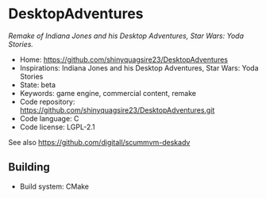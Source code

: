 # DesktopAdventures

_Remake of Indiana Jones and his Desktop Adventures, Star Wars: Yoda Stories._

- Home: https://github.com/shinyquagsire23/DesktopAdventures
- Inspirations: Indiana Jones and his Desktop Adventures, Star Wars: Yoda Stories
- State: beta
- Keywords: game engine, commercial content, remake
- Code repository: https://github.com/shinyquagsire23/DesktopAdventures.git
- Code language: C
- Code license: LGPL-2.1

See also https://github.com/digitall/scummvm-deskadv

## Building

- Build system: CMake
